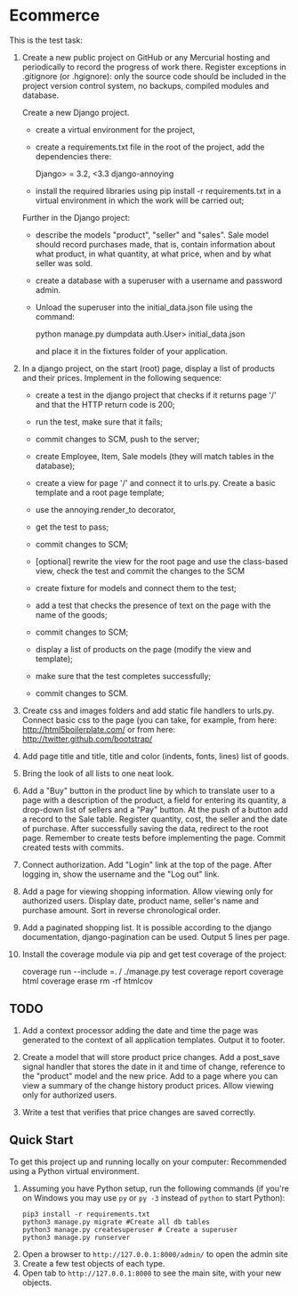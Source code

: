 # Ecommerce

This is the test task:

1. Create a new public project on GitHub or any Mercurial hosting and periodically
   to record the progress of work there. Register exceptions in .gitignore (or .hgignore):
   only the source code should be included in the project version control system,
   no backups, compiled modules and database.

   Create a new Django project.
   - create a virtual environment for the project,
   - create a requirements.txt file in the root of the project, add the dependencies there:

     Django> = 3.2, <3.3
     django-annoying

   - install the required libraries using pip install -r requirements.txt
     in a virtual environment in which the work will be carried out;
     
    Further in the Django project:
    - describe the models "product", "seller" and "sales". Sale model
      should record purchases made, that is, contain information about
      what product, in what quantity, at what price, when and by what seller
      was sold.
    - create a database with a superuser with a username and password admin.
    - Unload the superuser into the initial_data.json file using the command:

      python manage.py dumpdata auth.User> initial_data.json

      and place it in the fixtures folder of your application. 
      
1. In a django project, on the start (root) page, display a list of products
   and their prices. Implement in the following sequence:

   - create a test in the django project that checks if it returns
     page '/' and that the HTTP return code is 200;

   - run the test, make sure that it fails;

   - commit changes to SCM, push to the server;

   - create Employee, Item, Sale models (they will match
     tables in the database);

   - create a view for page '/' and connect it to urls.py.
     Create a basic template and a root page template;

   - use the annoying.render_to decorator,

   - get the test to pass;

   - commit changes to SCM;

   - [optional] rewrite the view for the root page and use the class-based view,
     check the test and commit the changes to the SCM

   - create fixture for models and connect them to the test;

   - add a test that checks the presence of text on the page
     with the name of the goods;

   - commit changes to SCM;

   - display a list of products on the page (modify the view and template);

   - make sure that the test completes successfully;

   - commit changes to SCM.
   
1. Create css and images folders and add static file handlers to urls.py.
    Connect basic css to the page (you can take, for example, from here:
    http://html5boilerplate.com/ or from here:
    http://twitter.github.com/bootstrap/

1. Add page title and title, title and color
    (indents, fonts, lines) list of goods.

1. Bring the look of all lists to one neat look.


1. Add a "Buy" button in the product line by which to translate
    user to a page with a description of the product, a field for entering its quantity,
    a drop-down list of sellers and a "Pay" button. At the push of a button
    add a record to the Sale table. Register quantity, cost,
    the seller and the date of purchase. After successfully saving the data, redirect
    to the root page. Remember to create tests before implementing the page.
    Commit created tests with commits.
    
1. Connect authorization. Add "Login" link at the top of the page.
    After logging in, show the username and the "Log out" link.
    
1. Add a page for viewing shopping information. Allow viewing
    only for authorized users. Display date, product name,
    seller's name and purchase amount. Sort in reverse chronological order.

1. Add a paginated shopping list. It is possible according to the django documentation,
    django-pagination can be used. Output 5 lines per page.
    
1. Install the coverage module via pip and get test coverage of the project:

      coverage run --include =. / ./manage.py test
      coverage report
      coverage html
      coverage erase
      rm -rf htmlcov

## TODO

1. Add a context processor adding the date and time the page was generated
     to the context of all application templates. Output it to footer.
     
1. Create a model that will store product price changes.
     Add a post_save signal handler that stores the date in it
     and time of change, reference to the "product" model and the new price. Add to
     a page where you can view a summary of the change history
     product prices. Allow viewing only for authorized users.
     
1. Write a test that verifies that price changes are saved correctly. 

## Quick Start

To get this project up and running locally on your computer:
   Recommended using a Python virtual environment.
1. Assuming you have Python setup, run the following commands (if you're on Windows you may use `py` or `py -3` instead of `python` to start Python):
   ```
   pip3 install -r requirements.txt
   python3 manage.py migrate #Create all db tables
   python3 manage.py createsuperuser # Create a superuser
   python3 manage.py runserver
   ```
1. Open a browser to `http://127.0.0.1:8000/admin/` to open the admin site
1. Create a few test objects of each type.
1. Open tab to `http://127.0.0.1:8000` to see the main site, with your new objects.
